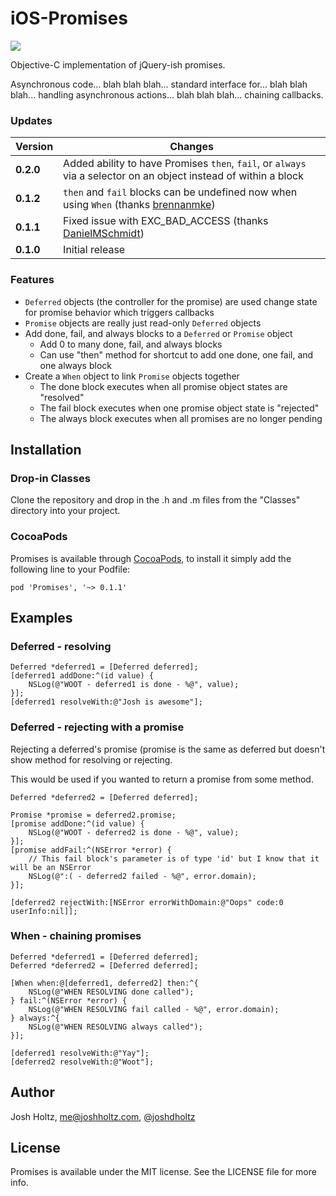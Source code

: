# iOS-Promises

![](https://cocoapod-badges.herokuapp.com/v/Promises/badge.png)

Objective-C implementation of jQuery-ish promises.

Asynchronous code... blah blah blah... standard interface for... blah blah blah... handling asynchronous actions... blah blah blah... chaining callbacks.

### Updates

Version | Changes
--- | ---
**0.2.0** | Added ability to have Promises `then`, `fail`, or `always` via a selector on an object instead of within a block
**0.1.2** | `then` and `fail` blocks can be undefined now when using `When` (thanks [brennanmke](https://github.com/brennanmke))
**0.1.1** | Fixed issue with EXC_BAD_ACCESS (thanks [DanielMSchmidt](https://github.com/DanielMSchmidt))
**0.1.0** | Initial release

### Features
- `Deferred` objects (the controller for the promise) are used change state for promise behavior which triggers callbacks
- `Promise` objects are really just read-only `Deferred` objects
- Add done, fail, and always blocks to a `Deferred` or `Promise` object
    - Add 0 to many done, fail, and always blocks
    - Can use "then" method for shortcut to add one done, one fail, and one always block
- Create a `When` object to link `Promise` objects together
    - The done block executes when all promise object states are "resolved"
    - The fail block executes when one promise object state is "rejected"
    - The always block executes when all promises are no longer pending

## Installation

### Drop-in Classes
Clone the repository and drop in the .h and .m files from the "Classes" directory into your project.

### CocoaPods
Promises is available through [CocoaPods](http://cocoapods.org), to install
it simply add the following line to your Podfile:

    pod 'Promises', '~> 0.1.1'

## Examples

### Deferred - resolving

```objc
Deferred *deferred1 = [Deferred deferred];
[deferred1 addDone:^(id value) {
    NSLog(@"WOOT - deferred1 is done - %@", value);
}];
[deferred1 resolveWith:@"Josh is awesome"];

```

### Deferred - rejecting with a promise
Rejecting a deferred's promise (promise is the same as deferred but doesn't show method for resolving or rejecting.

This would be used if you wanted to return a promise from some method.

```objc
Deferred *deferred2 = [Deferred deferred];

Promise *promise = deferred2.promise;
[promise addDone:^(id value) {
    NSLog(@"WOOT - deferred2 is done - %@", value);
}];
[promise addFail:^(NSError *error) {
    // This fail block's parameter is of type 'id' but I know that it will be an NSError
    NSLog(@":( - deferred2 failed - %@", error.domain);
}];

[deferred2 rejectWith:[NSError errorWithDomain:@"Oops" code:0 userInfo:nil]];

```

### When - chaining promises

```objc
Deferred *deferred1 = [Deferred deferred];
Deferred *deferred2 = [Deferred deferred];

[When when:@[deferred1, deferred2] then:^{
    NSLog(@"WHEN RESOLVING done called");
} fail:^(NSError *error) {
    NSLog(@"WHEN RESOLVING fail called - %@", error.domain);
} always:^{
    NSLog(@"WHEN RESOLVING always called");
}];

[deferred1 resolveWith:@"Yay"];
[deferred2 resolveWith:@"Woot"];

```

## Author

Josh Holtz, me@joshholtz.com, [@joshdholtz](https://twitter.com/joshdholtz)

## License

Promises is available under the MIT license. See the LICENSE file for more info.

